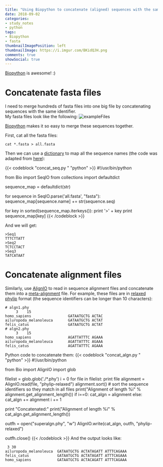 ```yaml
---
title: "Using Biopython to concatenate (aligned) sequences with the same name"
date: 2018-09-02
categories:
- study_notes
- python
tags:
- Biopython
- fasta
thumbnailImagePosition: left
thumbnailImage: https://i.imgur.com/BKidQJH.png
comments: true
showSocial: true
---
```


[Biopython](https://biopython.org/) is awesome! :)
<!--more-->

<!-- toc -->

# Concatenate fasta files

I need to merge hundreds of fasta files into one big file by concatenating sequences with the same identifier. <br>
My fasta files look like the following:
![exampleFiles](https://i.imgur.com/Cxx7FaF.png)

[Biopython](https://biopython.org/) makes it so easy to merge these sequences together. <br>

First, cat all the fasta files:
```
cat *.fasta > all.fasta
```
Then we can use a [dictionary](https://docs.python.org/2/library/stdtypes.html#typesmapping) to map all the sequence names (the code was adapted from [here](http://lists.open-bio.org/pipermail/biopython/2015-July/015711.html)):

{{< codeblock "concat_seq.py "  "python" >}}
#!/usr/bin/python

from Bio import SeqIO
from collections import defaultdict

sequence_map = defaultdict(str)

for sequence in SeqIO.parse('all.fasta', "fasta"):
  sequence_map[sequence.name] += str(sequence.seq)

for key in sorted(sequence_map.iterkeys()):
  print '>' + key
  print sequence_map[key]
{{< /codeblock >}}

And we will get:
```
>Seq1
TTTCTTATT
>Seq2
TCTCCTACT
>Seq3
TATCATAAT
```

# Concatenate alignment files

Similarly, use [AlignIO](https://biopython.org/wiki/AlignIO) to read in sequence alignment files and concatenate them into a [meta-alignment](http://biopython.org/DIST/docs/tutorial/Tutorial.html#htoc77) file. For example, these files are in [relaxed phylip](https://biopython.org/wiki/AlignIO) format (the sequence identifiers can be longer than 10 characters):
```
# algn1.phy
     3    15
homo_sapiens                 GATAATGCTG ACTAC
ailuropoda_melanoleuca       GATAATGCTG ACTAT
felis_catus                  GATAATGCTG ACTAT
# algn2.phy
     3    15
homo_sapiens                 AGATTATTTC AGAAA
ailuropoda_melanoleuca       AGATTATTTC AGAAA
felis_catus                  AGATTATTTC AGAAA
```
Python code to concatenate them:
{{< codeblock "concat_algn.py "  "python" >}}
#!/usr/bin/python

from Bio import AlignIO
import glob

filelist = glob.glob('./*.phy')
i = 0
for file in filelist:
  print file
  alignment = AlignIO.read(file, "phylip-relaxed")
  alignment.sort()  # sort the sequence identifiers so they match in all files
  print("Alignment of length %i" % alignment.get_alignment_length())
  if i==0:
    cat_algn = alignment
  else:
    cat_algn += alignment
  i += 1

print "Concatenated:"
print("Alignment of length %i" % cat_algn.get_alignment_length())

outfh = open("superalgn.phy", "w")
AlignIO.write(cat_algn, outfh, "phylip-relaxed")

outfh.close()
{{< /codeblock >}}
And the output looks like:
```
 3 30
ailuropoda_melanoleuca  GATAATGCTG ACTATAGATT ATTTCAGAAA 
felis_catus             GATAATGCTG ACTATAGATT ATTTCAGAAA 
homo_sapiens            GATAATGCTG ACTACAGATT ATTTCAGAAA 
```


